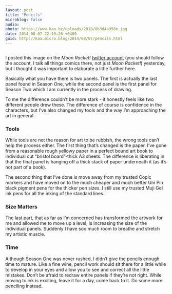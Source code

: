 ```yaml
---
layout: post
title: "Pencils"
microblog: false
audio: 
photo: https://www.kaa.bz/uploads/2018/8b3d4a958e.jpg
date: 2014-08-07 22:19:26 +0400
guid: http://kaa.micro.blog/2014/08/07/pencils.html
---
```

<p><img src="https://www.kaa.bz/uploads/2018/8b3d4a958e.jpg" alt="" /></p>

<p>I posted this image on the <em>Moon Racket!</em> <a href="http://twitter.com/moonracket">twitter account</a> (you should follow the account, I talk all things comics there, not just <em>Moon Racket!</em>) yesterday, but I thought it was important to elaborate a little further here.</p>

<p>Basically what you have there is two panels. The first is actually the last panel found in Season One, while the second panel is the first panel for Season Two which I am currently in the process of drawing.</p>

<p>To me the difference couldn&rsquo;t be more stark - it honestly feels like two different people drew these. The difference of course is confidence in the characters, but I&rsquo;ve also changed my tools and the way I&rsquo;m approaching the art in general.</p>

<h3>Tools</h3>

<p>While tools are not the reason for art to be rubbish, the wrong tools can&rsquo;t help the process either. The first thing that&rsquo;s changed is the paper. I&rsquo;ve gone from a reasonable rough yellowy paper in a perfect bound art book to individual cut &ldquo;bristol board&rdquo;-thick A3 sheets. The difference is liberating in that the final panel is hanging off a thick stack of paper underneath it (as it&rsquo;s not part of a book).</p>

<p>The second thing that I&rsquo;ve done is move away from my trusted Copic markers and have moved on to the much cheaper and much better Uni Pin black pigment pens for the thicker pen sizes. I still use my trusted Muji Gel ink pens for all the inking of the standard lines.</p>

<h3>Size Matters</h3>

<p>The last part, that as far as I&rsquo;m concerned has transformed the artwork for me and allowed me to move up a level, is increasing the size of the individual panels. Suddenly I have soo much room to breathe and stretch my artistic muscle.</p>

<h3>Time</h3>

<p>Although Season One was never rushed, I didn&rsquo;t give the pencils enough time to mature. Like a fine wine, pencil work should sit there for a little while to develop in your eyes and allow you to see and correct all the little mistakes. Don&rsquo;t be afraid to redraw entire panels if they&rsquo;re not right. While moving to ink is exciting, leave it for a day, come back to it. Do some more penciling instead.</p>
